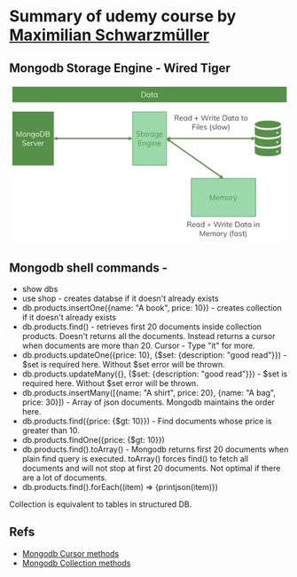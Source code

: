 

# Summary of udemy course by [Maximilian Schwarzmüller](https://www.udemy.com/course/mongodb-the-complete-developers-guide/#instructor-2)

## Mongodb Storage Engine - Wired Tiger
![Storage Engine](./mongodb-storage-engine.png)

## Mongodb shell commands - 

- show dbs
- use shop - creates databse if it doesn't already exists
- db.products.insertOne({name: "A book", price: 10}) - creates collection if it doesn't already exists
- db.products.find() - retrieves first 20 documents inside collection products. Doesn't returns all the documents. Instead returns a cursor when documents are more than 20. Cursor - Type "it" for more.
- db.products.updateOne({price: 10}, {$set: {description: "good read"}}) -  $set is required here. Without $set error will be thrown.
- db.products.updateMany({}, {$set: {description: "good read"}}) - $set is required here. Without $set error will be thrown.
- db.products.insertMany([{name: "A shirt", price: 20}, {name: "A bag", price: 30}]) - Array of json documents. Mongodb maintains the order here.
- db.products.find({price: {$gt: 10}}) - Find documents whose price is greater than 10.
- db.products.findOne({price: {$gt: 10}})
- db.products.find().toArray() - Mongodb returns first 20 documents when plain find query is executed. toArray() forces find() to fetch all documents and will not stop at first 20 documents. Not optimal if there are a lot of documents.
- db.products.find().forEach((item) => {printjson(item)})

Collection is equivalent to tables in structured DB.

## Refs
- [Mongodb Cursor methods](https://www.mongodb.com/docs/v4.2/reference/method/db.collection.find/#available-mongo-shell-cursor-methods)
- [Mongodb Collection methods](https://www.mongodb.com/docs/v4.2/reference/method/js-collection/#collection-methods)